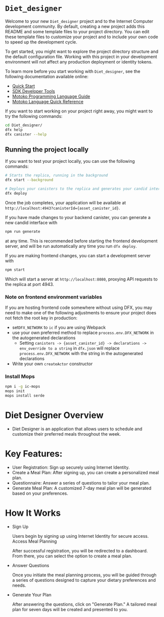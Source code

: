 # `Diet_designer`

Welcome to your new `Diet_designer` project and to the Internet Computer development community. By default, creating a new project adds this README and some template files to your project directory. You can edit these template files to customize your project and to include your own code to speed up the development cycle.

To get started, you might want to explore the project directory structure and the default configuration file. Working with this project in your development environment will not affect any production deployment or identity tokens.

To learn more before you start working with `Diet_designer`, see the following documentation available online:

- [Quick Start](https://internetcomputer.org/docs/current/developer-docs/setup/deploy-locally)
- [SDK Developer Tools](https://internetcomputer.org/docs/current/developer-docs/setup/install)
- [Motoko Programming Language Guide](https://internetcomputer.org/docs/current/motoko/main/motoko)
- [Motoko Language Quick Reference](https://internetcomputer.org/docs/current/motoko/main/language-manual)

If you want to start working on your project right away, you might want to try the following commands:

```bash
cd Diet_designer/
dfx help
dfx canister --help
```

## Running the project locally

If you want to test your project locally, you can use the following commands:

```bash
# Starts the replica, running in the background
dfx start --background

# Deploys your canisters to the replica and generates your candid interface
dfx deploy
```

Once the job completes, your application will be available at `http://localhost:4943?canisterId={asset_canister_id}`.

If you have made changes to your backend canister, you can generate a new candid interface with

```bash
npm run generate
```

at any time. This is recommended before starting the frontend development server, and will be run automatically any time you run `dfx deploy`.

If you are making frontend changes, you can start a development server with

```bash
npm start
```

Which will start a server at `http://localhost:8080`, proxying API requests to the replica at port 4943.

### Note on frontend environment variables

If you are hosting frontend code somewhere without using DFX, you may need to make one of the following adjustments to ensure your project does not fetch the root key in production:

- set`DFX_NETWORK` to `ic` if you are using Webpack
- use your own preferred method to replace `process.env.DFX_NETWORK` in the autogenerated declarations
  - Setting `canisters -> {asset_canister_id} -> declarations -> env_override to a string` in `dfx.json` will replace `process.env.DFX_NETWORK` with the string in the autogenerated declarations
- Write your own `createActor` constructor

### Install Mops

```bash
npm i -g ic-mops
mops init
mops install serde
```

# Diet Designer Overview

- Diet Designer is an application that allows users to schedule and customize their preferred meals throughout the week.

# Key Features:

- User Registration: Sign up securely using Internet Identity.
- Create a Meal Plan: After signing up, you can create a personalized meal plan.
- Questionnaire: Answer a series of questions to tailor your meal plan.
- Generate Meal Plan: A customized 7-day meal plan will be generated based on your preferences.

# How It Works

- Sign Up

  Users begin by signing up using Internet Identity for secure access.
  Access Meal Planning

  After successful registration, you will be redirected to a dashboard. From there, you can select the option to create a meal plan.

- Answer Questions

  Once you initiate the meal planning process, you will be guided through a series of questions designed to capture your dietary preferences and needs.

- Generate Your Plan

  After answering the questions, click on "Generate Plan." A tailored meal plan for seven days will be created and presented to you.
